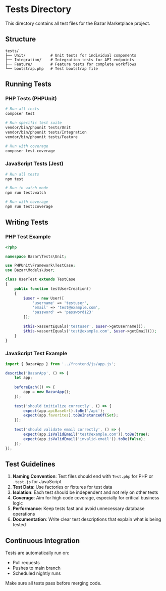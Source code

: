 # Tests Directory

This directory contains all test files for the Bazar Marketplace project.

## Structure

```
tests/
├── Unit/           # Unit tests for individual components
├── Integration/    # Integration tests for API endpoints
├── Feature/        # Feature tests for complete workflows
└── bootstrap.php   # Test bootstrap file
```

## Running Tests

### PHP Tests (PHPUnit)
```bash
# Run all tests
composer test

# Run specific test suite
vendor/bin/phpunit tests/Unit
vendor/bin/phpunit tests/Integration
vendor/bin/phpunit tests/Feature

# Run with coverage
composer test-coverage
```

### JavaScript Tests (Jest)
```bash
# Run all tests
npm test

# Run in watch mode
npm run test:watch

# Run with coverage
npm run test:coverage
```

## Writing Tests

### PHP Test Example
```php
<?php

namespace Bazar\Tests\Unit;

use PHPUnit\Framework\TestCase;
use Bazar\Models\User;

class UserTest extends TestCase
{
    public function testUserCreation()
    {
        $user = new User([
            'username' => 'testuser',
            'email' => 'test@example.com',
            'password' => 'password123'
        ]);
        
        $this->assertEquals('testuser', $user->getUsername());
        $this->assertEquals('test@example.com', $user->getEmail());
    }
}
```

### JavaScript Test Example
```javascript
import { BazarApp } from '../frontend/js/app.js';

describe('BazarApp', () => {
    let app;
    
    beforeEach(() => {
        app = new BazarApp();
    });
    
    test('should initialize correctly', () => {
        expect(app.apiBaseUrl).toBe('/api');
        expect(app.favorites).toBeInstanceOf(Set);
    });
    
    test('should validate email correctly', () => {
        expect(app.isValidEmail('test@example.com')).toBe(true);
        expect(app.isValidEmail('invalid-email')).toBe(false);
    });
});
```

## Test Guidelines

1. **Naming Convention**: Test files should end with `Test.php` for PHP or `.test.js` for JavaScript
2. **Test Data**: Use factories or fixtures for test data
3. **Isolation**: Each test should be independent and not rely on other tests
4. **Coverage**: Aim for high code coverage, especially for critical business logic
5. **Performance**: Keep tests fast and avoid unnecessary database operations
6. **Documentation**: Write clear test descriptions that explain what is being tested

## Continuous Integration

Tests are automatically run on:
- Pull requests
- Pushes to main branch
- Scheduled nightly runs

Make sure all tests pass before merging code.